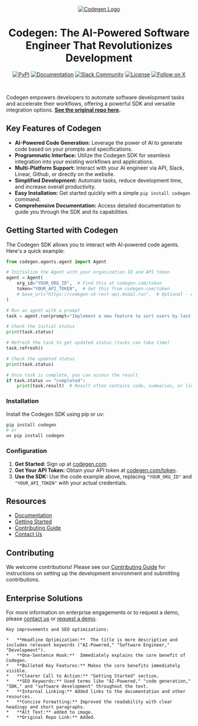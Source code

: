 <p align="center">
  <a href="https://docs.codegen.com">
    <img src="https://i.imgur.com/6RF9W0z.jpeg" alt="Codegen Logo" />
  </a>
</p>

<h1 align="center">Codegen: The AI-Powered Software Engineer That Revolutionizes Development</h1>

<div align="center">

[![PyPI](https://img.shields.io/badge/PyPi-codegen-gray?style=flat-square&color=blue)](https://pypi.org/project/codegen/)
[![Documentation](https://img.shields.io/badge/Docs-docs.codegen.com-purple?style=flat-square)](https://docs.codegen.com)
[![Slack Community](https://img.shields.io/badge/Slack-Join-4A154B?logo=slack&style=flat-square)](https://community.codegen.com)
[![License](https://img.shields.io/badge/Code%20License-Apache%202.0-gray?&color=gray)](https://github.com/codegen-sh/codegen-sdk/tree/develop?tab=Apache-2.0-1-ov-file)
[![Follow on X](https://img.shields.io/twitter/follow/codegen?style=social)](https://x.com/codegen)

</div>

<br />

Codegen empowers developers to automate software development tasks and accelerate their workflows, offering a powerful SDK and versatile integration options.  **[See the original repo here](https://github.com/codegen-sh/codegen).**

## Key Features of Codegen

*   **AI-Powered Code Generation:** Leverage the power of AI to generate code based on your prompts and specifications.
*   **Programmatic Interface:** Utilize the Codegen SDK for seamless integration into your existing workflows and applications.
*   **Multi-Platform Support:** Interact with your AI engineer via API, Slack, Linear, Github, or directly on the website.
*   **Simplified Development:** Automate tasks, reduce development time, and increase overall productivity.
*   **Easy Installation:** Get started quickly with a simple `pip install codegen` command.
*   **Comprehensive Documentation:**  Access detailed documentation to guide you through the SDK and its capabilities.

## Getting Started with Codegen

The Codegen SDK allows you to interact with AI-powered code agents. Here's a quick example:

```python
from codegen.agents.agent import Agent

# Initialize the Agent with your organization ID and API token
agent = Agent(
    org_id="YOUR_ORG_ID",  # Find this at codegen.com/token
    token="YOUR_API_TOKEN",  # Get this from codegen.com/token
    # base_url="https://codegen-sh-rest-api.modal.run",  # Optional - defaults to production
)

# Run an agent with a prompt
task = agent.run(prompt="Implement a new feature to sort users by last login.")

# Check the initial status
print(task.status)

# Refresh the task to get updated status (tasks can take time)
task.refresh()

# Check the updated status
print(task.status)

# Once task is complete, you can access the result
if task.status == "completed":
    print(task.result)  # Result often contains code, summaries, or links
```

### Installation

Install the Codegen SDK using pip or uv:

```bash
pip install codegen
# or
uv pip install codegen
```

### Configuration

1.  **Get Started:** Sign up at [codegen.com](https://codegen.com).
2.  **Get Your API Token:** Obtain your API token at [codegen.com/token](https://codegen.com/token).
3.  **Use the SDK:**  Use the code example above, replacing `"YOUR_ORG_ID"` and `"YOUR_API_TOKEN"` with your actual credentials.

## Resources

*   [Documentation](https://docs.codegen.com)
*   [Getting Started](https://docs.codegen.com/introduction/getting-started)
*   [Contributing Guide](CONTRIBUTING.md)
*   [Contact Us](https://codegen.com/contact)

## Contributing

We welcome contributions! Please see our [Contributing Guide](CONTRIBUTING.md) for instructions on setting up the development environment and submitting contributions.

## Enterprise Solutions

For more information on enterprise engagements or to request a demo, please [contact us](https://codegen.com/contact) or [request a demo](https://codegen.com/request-demo).
```
Key improvements and SEO optimizations:

*   **Headline Optimization:**  The title is more descriptive and includes relevant keywords ("AI-Powered," "Software Engineer," "Development").
*   **One-Sentence Hook:**  Immediately explains the core benefit of Codegen.
*   **Bulleted Key Features:** Makes the core benefits immediately visible.
*   **Clearer Call to Action:** "Getting Started" section.
*   **SEO Keywords:** Used terms like "AI-Powered," "code generation," "SDK," and "software development" throughout the text.
*   **Internal Linking:** Added links to the documentation and other resources.
*   **Concise Formatting:** Improved the readability with clear headings and short paragraphs.
*   **Alt Text:** added to image.
*   **Original Repo Link:** Added.